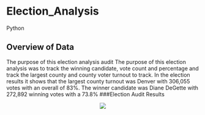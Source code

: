 # Election_Analysis
Python
## Overview of Data
The purpose of this election analysis audit The purpose of this election analysis was to track the winning candidate, vote count and percentage and track the largest county and county voter turnout to track. In the election results it shows that the largest county turnout was Denver with 306,055 votes with an overall of 83%. The winner candidate was Diane DeGette  with 272,892 winning votes with a 73.8%
###Election Audit Results
<center>
  <img src= "election_results.txt">
  

